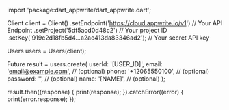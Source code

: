 import 'package:dart_appwrite/dart_appwrite.dart';

Client client = Client()
  .setEndpoint('https://cloud.appwrite.io/v1') // Your API Endpoint
  .setProject('5df5acd0d48c2') // Your project ID
  .setKey('919c2d18fb5d4...a2ae413da83346ad2'); // Your secret API key

Users users = Users(client);

Future result = users.create(
  userId: '[USER_ID]',
  email: 'email@example.com', // (optional)
  phone: '+12065550100', // (optional)
  password: '', // (optional)
  name: '[NAME]', // (optional)
);

result.then((response) {
  print(response);
}).catchError((error) {
  print(error.response);
});
